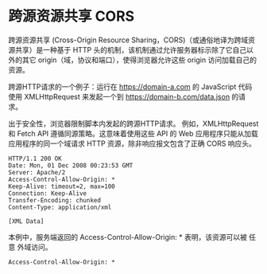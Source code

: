 # 跨源资源共享 CORS

跨源资源共享 (Cross-Origin Resource Sharing，CORS)（或通俗地译为跨域资源共享）是一种基于 HTTP 头的机制，该机制通过允许服务器标示除了它自己以外的其它
origin（域，协议和端口），使得浏览器允许这些 origin 访问加载自己的资源。

跨源HTTP请求的一个例子：运行在 https://domain-a.com 的 JavaScript 代码使用 XMLHttpRequest
来发起一个到 https://domain-b.com/data.json 的请求。

出于安全性，浏览器限制脚本内发起的跨源HTTP请求。 例如，XMLHttpRequest 和 Fetch API 遵循同源策略。这意味着使用这些 API 的 Web
应用程序只能从加载应用程序的同一个域请求 HTTP 资源，除非响应报文包含了正确 CORS 响应头。

```
HTTP/1.1 200 OK
Date: Mon, 01 Dec 2008 00:23:53 GMT
Server: Apache/2
Access-Control-Allow-Origin: *
Keep-Alive: timeout=2, max=100
Connection: Keep-Alive
Transfer-Encoding: chunked
Content-Type: application/xml

[XML Data]
```

本例中，服务端返回的 Access-Control-Allow-Origin: * 表明，该资源可以被 任意 外域访问。

```
Access-Control-Allow-Origin: *
```